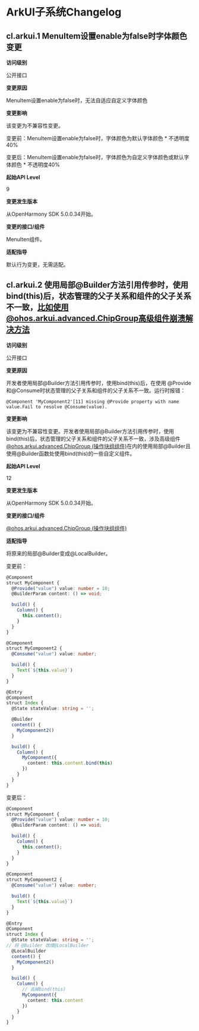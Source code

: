# ArkUI子系统Changelog

## cl.arkui.1 MenuItem设置enable为false时字体颜色变更

**访问级别**

公开接口

**变更原因**

MenuItem设置enable为false时，无法自适应自定义字体颜色

**变更影响**

该变更为不兼容性变更。

变更前：MenuItem设置enable为false时，字体颜色为默认字体颜色 * 不透明度40%

变更后：MenuItem设置enable为false时，字体颜色为自定义字体颜色或默认字体颜色 * 不透明度40%

**起始API Level**

9

**变更发生版本**

从OpenHarmony SDK 5.0.0.34开始。

**变更的接口/组件**

MenuIten组件。

**适配指导**

默认行为变更，无需适配。

## cl.arkui.2  使用局部@Builder方法引用传参时，使用bind(this)后，状态管理的父子关系和组件的父子关系不一致，比如使用@ohos.arkui.advanced.ChipGroup高级组件崩溃解决方法

**访问级别**

公开接口

**变更原因**

开发者使用局部@Builder方法引用传参时，使用bind(this)后，在使用 @Provide和@Consume时状态管理的父子关系和组件的父子关系不一致。运行时报错：

```
@Component 'MyComponent2'[11] missing @Provide property with name value.Fail to resolve @Consume(value).
```

**变更影响**

该变更为不兼容性变更。开发者使用局部@Builder方法引用传参时，使用bind(this)后，状态管理的父子关系和组件的父子关系不一致，涉及高级组件[@ohos.arkui.advanced.ChipGroup (操作块组组件)](../../../application-dev/reference/apis-arkui/arkui-ts/ohos-arkui-advanced-ChipGroup.md)在内的使用局部@Builder且使用@Builder函数处使用bind(this)的一些自定义组件。

**起始API Level**

12

**变更发生版本**

从OpenHarmony SDK 5.0.0.34开始。

**变更的接口/组件**

[@ohos.arkui.advanced.ChipGroup (操作块组组件)](../../../application-dev/reference/apis-arkui/arkui-ts/ohos-arkui-advanced-ChipGroup.md)

**适配指导**

将原来的局部@Builder变成@LocalBuilder。

变更前： 

```ts
@Component
struct MyComponent {
  @Provide("value") value: number = 10;
  @BuilderParam content: () => void;

  build() {
    Column() {
      this.content();
    }
  }
}

@Component
struct MyComponent2 {
  @Consume("value") value: number;

  build() {
    Text(`${this.value}`)
  }
}

@Entry
@Component
struct Index {
  @State stateValue: string = '';

  @Builder
  content() {
    MyComponent2()
  }

  build() {
    Column() {
      MyComponent({
        content: this.content.bind(this)
      })
    }
  }
}
```

变更后：

```   ts
@Component
struct MyComponent {
  @Provide("value") value: number = 10;
  @BuilderParam content: () => void;

  build() {
    Column() {
      this.content();
    }
  }
}

@Component
struct MyComponent2 {
  @Consume("value") value: number;

  build() {
    Text(`${this.value}`)
  }
}

@Entry
@Component
struct Index {
  @State stateValue: string = '';
// 将 @Builder 改成@LocalBuilder
  @LocalBuilder
  content() {
    MyComponent2()
  }

  build() {
    Column() {
      // 去掉bind(this)
      MyComponent({
        content: this.content
      })
    }
  }
}
```